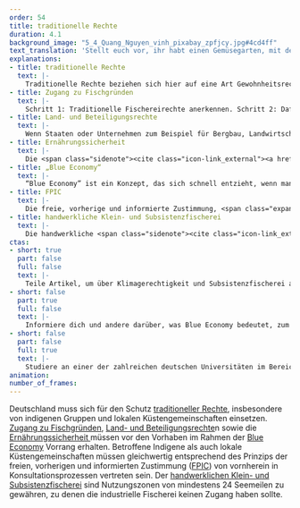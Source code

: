 ```yaml
---
order: 54
title: traditionelle Rechte
duration: 4.1
background_image: "5_4_Quang_Nguyen_vinh_pixabay_zpfjcy.jpg#4cd4ff"
text_translation: 'Stellt euch vor, ihr habt einen Gemüsegarten, mit dem ihr eure Familie ernährt. Und eines Nachts kommen die riesigen Erntemaschinen des Nachbarn - und zack ist alles weg. Das ist gang und gäbe auf den Meeren. Also braucht es Regelungen, die stark genug sind, das zu verhindern und sich gegen das große Absahnen zu stemmen. '
explanations:
- title: traditionelle Rechte
  text: |-
    Traditionelle Rechte beziehen sich hier auf eine Art Gewohnheitsrecht. Es sind die Rechte von Küstengemeinschaften, insbesondere solchen, für die die Fischerei einen wesentlichen Teil ihres Lebensunterhaltes ausmacht, in internationalen Gewässern zu fischen, wo und wie sie es seit Generationen getan haben. Eine juristische, einklagbare Definition gibt es allerdings nicht - im <span class="sidenote"><cite class="icon-link_external"><a href="https://www.umweltbundesamt.de/themen/nachhaltigkeit-strategien-internationales/arktis/rechtlicher-institutioneller-rahmen-der-arktis/das-seerechtsuebereinkommen-der-vereinten-nationen" target="_blank" rel="noopener">Das Seerechtsübereinkommen der Vereinten Nationen / UBA</a></cite><span>UN-Seerechtsübereinkommen</span></span> sind diese Rechte nicht geregelt. Und selbst wenn sie es wären: Wenn die großen Schiffe der <span class="sidenote"><cite class="icon-link_external"><a href="https://www.stimson.org/2019/shining-light-need-transparency-across-distant-water-fishing/" target="_blank" rel="noopener">"Shining a Light: The Need for Transparency across Distant Water Fishing" / Stimson</a></cite><span>Fernfischerflotten</span></span> sich <span class="sidenote"><cite class="icon-link_external"><a href="https://www.welthungerhilfe.de/welternaehrung/rubriken/klima-ressourcen/fishy-business-welche-schaeden-richten-fernfischer-an" target="_blank" rel="noopener">"Fishy Business: Das richten Fernfischerflotten in Entwicklungsländern an" / Welternährung</a></cite><span>gezielt</span></span> die Gewässer der Länder zum Fischen aussuchen, in denen es an Mitteln fehlt, die eigenen Territorien zu überwachen und zu <span class="expander"><span class="trigger">regulieren</span><span class="info">Besonders beliebt: Westafrika und Südamerika. Im Senegal bedrohen diese Fischereiaktivitäten die Lebensgrundlage der <a href="https://ejfoundation.org/de/news-media/illegale-fischerei-im-senegal" target="_blank">Küstengemeinden</a>. In <a href="https://ejfoundation.org/de/news-media/illegale-fischerei-und-korruption-bedrohen-menschenrechte-in-ghana" target="_blank">Ghana</a> ist die Kleinfischerei akut gefährdet, auf die fast drei Millionen Menschen angewiesen sind.</span></span> und dort alles wegfischen, was jahrhundertelang den Lebensunterhalt der Einheimischen gesichert hat – dann nützen auch die schönsten traditionellen Fischereirechte nichts.
- title: Zugang zu Fischgründen
  text: |-
    Schritt 1: Traditionelle Fischereirechte anerkennen. Schritt 2: Dafür sorgen, dass traditionelle Fischgründe nicht von <span class="sidenote"><cite class="icon-link_external"><a href="https://www.trtworld.com/magazine/senegal-s-fishermen-battle-foreign-fish-hoarders-and-climate-crisis-62644" target="_blank" rel="noopener">"Senegal's fishermen battle foreign fish hoarders and climate crisis" / TRTWorld</a></cite><span>anderen</span></span> <span class="expander"><span class="trigger">leergefischt werden.</span><span class="info">Die meisten Schiffe der chinesischen Fernwasser-Fischereiflotte sind <a href="https://e360.yale.edu/features/how-chinas-expanding-fishing-fleet-is-depleting-worlds-oceans" target="_blank">so groß</a>, dass sie in einer Woche so viel fangen wie lokale Fischerboote in Mexiko oder Senegal in einem Jahr.</span></span>
- title: Land- und Beteiligungsrechte
  text: |-
    Wenn Staaten oder Unternehmen zum Beispiel für Bergbau, Landwirtschaft oder Infrastrukturprojekte ein Auge auf indigene Ländereien werfen, ist das selten eine gute Nachricht für die dort Ansässigen, mit <span class="sidenote"><cite class="icon-link_external"><a href="https://www.dw.com/de/verfolgt-verjagt-ermordet-indigene-v%C3%B6lker-und-ihr-kampf-f%C3%BCr-den-naturschutz/a-66470341" target="_blank" rel="noopener">Indigene Völker und ihr Kampf um Rechte und Naturschutz / DW</a></cite><span>üblen Folgen</span></span> bis hin zu Vertreibungen und Schlimmerem. Das ist die Konsequenz einer politischen Weltkultur, in der auf der einen Seite internationale Handels- und Investitionsabkommen häufig wirtschaftliche Belange höher werten als soziale und ökologische, und auf der anderen Seite die Regelungen, die dem Schutz dieser Minderheitsrechte dienen sollen, rechtlich oft nicht bindend sind. Aber: Beide - Land- und Beteiligungsrechte – sind eng mit dem Prinzip der Selbstbestimmung verbunden, das fest in internationalen Menschenrechtsnormen verankert ist. Deshalb ist es unbedingt notwendig, die Rechte dieser Gemeinschaften zu stärken, damit sie auf Augenhöhe bei Projekten mitbestimmen und mitentscheiden können, die Land und Ressourcen betreffen. Denn das Mindeste, was wir für David tun können, ist ihn mit einer richtig guten Schleuder auszustatten, wenn es gegen Goliath geht.
- title: Ernährungssicherheit
  text: |-
    Die <span class="sidenote"><cite class="icon-link_external"><a href="https://www.worldbank.org/en/topic/agriculture/brief/food-security-update/what-is-food-security#:~:text=The%20definition%20of%20food,nutritious%20food%20that%20meets" target="_blank" rel="noopener">What is Food Security? / World Bank</a></cite><span>vier Dimensionen </span></span>der Ernährungssicherheit: <span class="expander"><span class="trigger">Verfügbarkeit von Nahrung, </span><span class="info">also ausreichende Produktion, Lagerhaltung oder Handel</span></span>wirtschaftlicher und physischer <span class="expander"><span class="trigger">Zugang zu Nahrung, </span><span class="info">also Erschwinglichkeit und Verfügbarkeit vor Ort für den konkreten Haushalt</span></span>physiologische <span class="expander"><span class="trigger">Verwertbarkeit von Nahrung </span><span class="info">also ausreichender Energie- und Nährstoffgehalt der aufgenommenen Nahrung, begünstigt durch Vielseitigkeit, Zubereitungsweisen etc.</span></span>und Stabilität der anderen drei Dimensionen<span class="expander"><span class="trigger"> über Zeit. </span><span class="info">es werden also die anderen Voraussetzungen nicht nur tageweise erfüllt, sondern dauerhaft und planbar - Extremwetter, politische Instabilität, steigende Preise, Verlust von Einkommen können die Ernährungssicherheit bedrohen</span></span>Sind alle vier Kriterien erfüllt, herrscht Ernährungssicherheit.
- title: „Blue Economy“
  text: |-
    “Blue Economy” ist ein Konzept, das sich schnell entzieht, wenn man es festnageln möchte. Dafür, dass überall davon die Rede ist, scheint erstaunlich unklar, was damit eigentlich gemeint ist. Der <span class="sidenote"><cite class="icon-link_external"><a href="https://d2ouvy59p0dg6k.cloudfront.net/downloads/15_1471_blue_economy_6_pages_final.pdf" target="_blank" rel="noopener">"Principles for a Sustainable Blue Economy" / WWF</a></cite><span>WWF</span></span> beschreibt es so: “Für einige bedeutet Blue Economy die Nutzung der See und ihrer Ressourcen für nachhaltige wirtschaftliche Entwicklung. Für andere bezieht sich der Begriff lediglich auf jede wirtschaftliche Aktivität im maritimen Sektor, ob nachhaltig oder nicht.” Erwartbarerweise ist es die letztere <span class="expander"><span class="trigger">Gruppe,</span><span class="info">Wenn ausgerechnet die Deutsche Bank eine <a href="https://www.deutschewealth.com//content/dam/deutschewealth/cio-perspectives/cio-special-assets/blue-economy/CIO%20Special%20-%20Die%20Blue%20Economy%20verstehen.pdf" target="_blank">Investment-Broschüre</a> zum Thema veröffentlicht, in der sie davon spricht, dass die Meere bis 2030 Renditen von 3 Billionen Dollar pro Jahr abwerfen werden und wir uns in den nächsten Jahrzehnten ”dank der verbesserten Technologie” auf eine “spannende Revolution in der Blue Economy” freuen dürfen, “die aber unbedingt nachhaltig sein sollte”...</span></span> die wir im Auge behalten müssen.
- title: FPIC
  text: |-
    Die freie, vorherige und informierte Zustimmung, <span class="expander"><span class="trigger">kurz FPIC</span><span class="info">Free, prior and informed consent</span></span> ist ein wichtiges Prinzip im internationalen Menschenrechtsgeschehen. Sie gewährleistet, dass insbesondere indigene Gemeinschaften die Gelegenheit haben, ihre Zustimmung zu Projekten zu erteilen oder zu verweigern, die Auswirkungen auf ihre Territorien und Ressourcen haben könnten - und zwar freiwillig, ohne Zwang, Einschüchterung und Manipulation, gut informiert über mögliche Konsequenzen des Eingriffs, und mit ausreichend Vorlauf. FPIC ist in mehreren internationalen <span class="expander"><span class="trigger">Rechtsinstrumenten anerkannt,</span><span class="info">Als da wären: die Erklärung der Vereinten Nationen über die Rechte indigener Völker <a href="https://social.desa.un.org/issues/indigenous-peoples/united-nations-declaration-on-the-rights-of-indigenous-peoples" target="_blank">(UNDRIP)</a>, die Konvention 169 der Internationalen Arbeitsorganisation <a href="https://www.bundestag.de/dokumente/textarchiv/2021/kw15-de-rechte-indigener-voelker-830908" target="_blank">(ILO 169)</a> und das Übereinkommen über die biologische Vielfalt <a href="https://www.cbd.int/" target="_blank">(CBD)</a>.</span></span> allerdings sind wie so oft Anerkennung und Durchsetzung eines Rechtsrahmens zwei unterschiedliche Paar Schuhe: In vielen nationalen Gesetzgebungen ist FPIC <span class="sidenote"><cite class="icon-link_external"><a href="https://academiccommons.columbia.edu/doi/10.7916/ng1d-r915/download" target="_blank" rel="noopener">"Brief plus Politics: Free, prior and informed consent" / Columbia Center of Sustainable Investment</a></cite><span>nicht ausreichend</span></span> <span class="expander"><span class="trigger">umgesetzt,</span><span class="info">“Vielmehr denn als Mechanismen zur Wahrung der Rechte indigener und tribaler Gruppen werden diese Konsultationsprozesse vielfach als bloße Übungen im administrativen Abhaken von Checklisten beschrieben.”</span></span> Regierungen vergeben Lizenzen an Unternehmen ohne Abstimmung mit den betroffenen indigenen Gemeinschaften, und die Unternehmen selbst schieben die Verantwortung auf den Staat.
- title: handwerkliche Klein- und Subsistenzfischerei
  text: |-
    Die handwerkliche <span class="sidenote"><cite class="icon-link_external"><a href="https://fair-oceans.info/unsere-themen/kleinfischerei/" target="_blank" rel="noopener">"Kleinfischerei" / fair oceans</a></cite><span>Klein- und Substistenzfischerei</span></span> ist tatsächlich ganz schön groß – nicht, wenn man auf die Fangmengen schaut, aber sehr wohl, was die Zahl der involvierten Menschen betrifft: satte<span class="sidenote"><cite class="icon-link_external"><a href="https://www.fao.org/policy-support/policy-themes/sustainable-small-scale-fisheries/en/" target="_blank" rel="noopener">"Sustainable Small-Scale Fisheries" / FAO</a></cite><span> 90% </span></span>der weltweit in der <span class="expander"><span class="trigger">Capture-Fischerei </span><span class="info">dafür gibt es offenbar kein deutsches Wort – gemeint ist: Aller Fang von Meereslebewesen, die nicht aus Aquakultur stammen</span></span>beschäftigten 120 Millionen Menschen sind Kleinfischer:innen. Klein ist also lediglich der jeweilige lokale Umfang: Es wird mit kleinen Booten oder gar ganz ohne gefischt, in Zusammenhängen innerhalb einer oder weniger Familien, mit Fangmethoden, die oft wesentlich <span class="expander"><span class="trigger">weniger Schaden anrichten als die der industriellen Fischerei, </span><span class="info"><a href="https://www.wwf.de/themen-projekte/meere-kuesten/fischerei/ueberfischung/fischereimethoden" target="_blank">zum Beispiel</a> Reusen, Angelruten, Harpunen und das <a href="https://www.deepwave.org/haenyeo-die-meeresfrauen-suedkoreas/" target="_blank">händische Sammeln</a> von Muscheln und Schnecken</span></span>und lediglich für die Selbstversorgung, das ist mit Subsistenzfischerei gemeint. Damit ist diese Art der Fischerei ein riesiger Sektor des globalen Arbeitsmarkts, ein massiver Pfeiler für die Ernährungssicherheit und das auskömmliche Leben von Küstengemeinschaften und zugleich ein wichtiger Beitrag zum nachhaltigen Umgang mit den Ozeanen. Es gibt also eine ganze Reihe sehr guter Argumente, dieser Art des Fischens Vorrang vor der industriellen Fischerei einzuräumen.
ctas:
- short: true
  part: false
  full: false
  text: |-
    Teile Artikel, um über Klimagerechtigkeit und Subsistenzfischerei aufzuklären, zum Beispiel diesen <a href="https://www.brot-fuer-die-welt.de/blog/klimagerechtigkeit-auf-ozeanen-und-in-fischerei/" target="_blank">hier</a>.
- short: false
  part: true
  full: false
  text: |-
    Informiere dich und andere darüber, was Blue Economy bedeutet, zum Beispiel <a href="https://wasserdreinull.de/wissen/wasser-und-abwasser/blue-economy/" target="_blank">hier</a>.
- short: false
  part: false
  full: true
  text: |-
    Studiere an einer der zahlreichen deutschen Universitäten im Bereich Umweltrecht/Nachhaltigkeitsrecht, zum Beispiel <a href="https://www.studis-online.de/studium/umweltrecht-nachhaltigkeitsrecht/" target="_blank">hier</a>.
animation:
number_of_frames:
---
```

Deutschland muss sich für den Schutz [traditioneller Rechte](# "traditionelle Rechte"), insbesondere von indigenen Gruppen und lokalen Küstengemeinschaften einsetzen. [Zugang zu Fischgründen](# "Zugang zu Fischgründen"), [Land- und Beteiligungsrechte](# "Land- und Beteiligungsrechte")n sowie die [Ernährungssicherheit ](# "Ernährungssicherheit")müssen vor den Vorhaben im Rahmen der [Blue Economy](# "„Blue Economy“") Vorrang erhalten. Betroffene Indigene als auch lokale Küstengemeinschaften müssen gleichwertig entsprechend des Prinzips der freien, vorherigen und informierten Zustimmung ([FPIC](# "FPIC")) von vornherein in Konsultationsprozessen vertreten sein. Der [handwerklichen Klein- und Subsistenzfischerei](# "handwerkliche Klein- und Subsistenzfischerei") sind Nutzungszonen von mindestens 24 Seemeilen zu gewähren, zu denen die industrielle Fischerei keinen Zugang haben sollte.